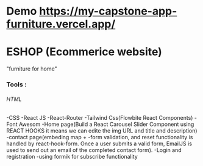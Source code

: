 # Demo https://my-capstone-app-furniture.vercel.app/
# ESHOP (Ecommerice website)
"furniture for home"

### Tools :

###### HTML
-CSS
-React JS
-React-Router
-Tailwind Css(Flowbite React Components)
-Font Awesom 
-Home page(Build a React Carousel Slider Component using REACT HOOKS it means we can edite the img URL and title and description)
-contact page(embeding map + 
-form validation, and reset functionality is handled by react-hook-form. Once a user submits a valid form, EmailJS is used to send out an email of the completed contact form).
-Login and registration
-using formik for subscribe functionality


